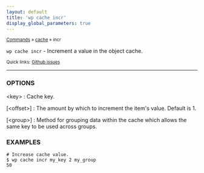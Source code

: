 ```yaml
---
layout: default
title: 'wp cache incr'
display_global_parameters: true
---
```


<small>[Commands](/commands/) &raquo; [cache](/commands/cache/) &raquo; incr</small>

`wp cache incr` - Increment a value in the object cache.

<small>Quick links: <a href="https://github.com/wp-cli/wp-cli/issues?q=is%3Aopen+label%3Acommand%3Acache-incr+sort%3Aupdated-desc">Github issues</a></small>

<hr />

### OPTIONS

&lt;key&gt;
: Cache key.

[&lt;offset&gt;]
: The amount by which to increment the item's value. Default is 1.

[&lt;group&gt;]
: Method for grouping data within the cache which allows the same key to be used across groups.

### EXAMPLES

    # Increase cache value.
    $ wp cache incr my_key 2 my_group
    50



